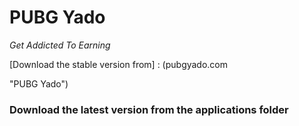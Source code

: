 <!--ABout-->

# PUBG Yado 
_Get Addicted To Earning_ 

[Download the stable version from] : (pubgyado.com 

"PUBG Yado")

### Download the latest version from the applications folder

  
